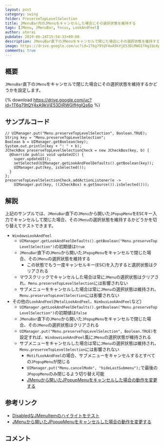 ```yaml
---
layout: post
category: swing
folder: PreserveTopLevelSelection
title: JMenuBar内のJMenuをキャンセルした場合にその選択状態を維持する
tags: [JMenu, JMenuBar, Focus, LookAndFeel]
author: aterai
pubdate: 2019-06-24T15:54:33+09:00
description: JMenuBar直下のJMenuをキャンセルで閉じた場合にその選択状態を維持するかどうかを設定します。
image: https://drive.google.com/uc?id=1T6g79tQY4xA9kVjE53DiRWGIfHgIQs6p
comments: true
---
```

## 概要
`JMenuBar`直下の`JMenu`をキャンセルで閉じた場合にその選択状態を維持するかどうかを設定します。

{% download https://drive.google.com/uc?id=1T6g79tQY4xA9kVjE53DiRWGIfHgIQs6p %}

## サンプルコード
<pre class="prettyprint"><code>// UIManager.put("Menu.preserveTopLevelSelection", Boolean.TRUE);
String key = "Menu.preserveTopLevelSelection";
Boolean b = UIManager.getBoolean(key);
System.out.println(key + ": " + b);
JCheckBox preserveTopLevelSelectionCheck = new JCheckBox(key, b) {
  @Override public void updateUI() {
    super.updateUI();
    setSelected(UIManager.getLookAndFeelDefaults().getBoolean(key));
    UIManager.put(key, isSelected());
  }
};
preserveTopLevelSelectionCheck.addActionListener(e -&gt;
    UIManager.put(key, ((JCheckBox) e.getSource()).isSelected()));
</code></pre>

## 解説
上記のサンプルでは、`JMenuBar`直下の`JMenu`から開いた`JPopupMenu`を<kbd>ESC</kbd>キー入力でキャンセルして閉じた場合、その`JMenu`の選択状態を維持するかどうかを切り替えてテストできます。

- `WindowsLookAndFeel`
    - `UIManager.getLookAndFeelDefaults().getBoolean("Menu.preserveTopLevelSelection")`の初期値は`true`
    - `JMenuBar`直下の`JMenu`から開いた`JPopupMenu`をキャンセルで閉じた場合、その`JMenu`の選択状態を維持する
        - この状態でもう一度キャンセルキー(<kbd>ESC</kbd>)を入力すると選択状態はクリアされる
    - マウスクリックでキャンセルした場合は常に`JMenu`の選択状態はクリアされ、`Menu.preserveTopLevelSelection`には影響されない
    - サブメニューをキャンセルした場合は常に`JMenu`の選択状態は維持され、`Menu.preserveTopLevelSelection`には影響されない
- その他の`LookAndFeel`(`MetalLookAndFeel`、`NimbusLookAndFeel`など)
    - `UIManager.getLookAndFeelDefaults().getBoolean("Menu.preserveTopLevelSelection")`の初期値は`false`
    - `JMenuBar`直下の`JMenu`から開いた`JPopupMenu`をキャンセルで閉じた場合、その`JMenu`の選択状態はクリアされる
    - `UIManager.put("Menu.preserveTopLevelSelection", Boolean.TRUE)`を設定すれば、`WindowsLookAndFeel`風に`JMenu`の選択状態が維持される
    - サブメニューをキャンセルした場合は常に`JMenu`の選択状態は維持され、`Menu.preserveTopLevelSelection`には影響されない
        - `MotifLookAndFeel`の場合、サブメニューをキャンセルするとすべての`JPopupMenu`が閉じる
        - `UIManager.put("Menu.cancelMode", "hideLastSubmenu");`で最後の`JPopupMenu`のみ閉じるよう切り替え可能
        - [JMenuから開いたJPopupMenuをキャンセルした場合の動作を変更する](https://ateraimemo.com/Swing/MenuCancelMode.html)

<!-- dummy comment line for breaking list -->

## 参考リンク
- [DisabledなJMenuItemのハイライトをテスト](https://ateraimemo.com/Swing/DisabledAreNavigable.html)
- [JMenuから開いたJPopupMenuをキャンセルした場合の動作を変更する](https://ateraimemo.com/Swing/MenuCancelMode.html)

<!-- dummy comment line for breaking list -->

## コメント
